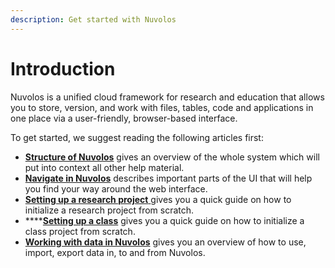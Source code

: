 ```yaml
---
description: Get started with Nuvolos
---
```


# Introduction



Nuvolos is a unified cloud framework for research and education that allows you to store, version, and work with files, tables, code and applications in one place via a user-friendly, browser-based interface.

To get started, we suggest reading the following articles first:

* [**Structure of Nuvolos**](our-features/data-organization/) gives an overview of the whole system which will put into context all other help material.
* [**Navigate in Nuvolos**](getting-started/navigation-in-nuvolos.md) describes important parts of the UI that will help you find your way around the web interface.
* [**Setting up a research project** ](research/research.md)gives you a quick guide on how to initialize a research project from scratch.
* \*\*\*\*[**Setting up a class**](education/education.md) gives you a quick guide on how to initialize a class project from scratch.
* [**Working with data in Nuvolos**]() gives you an overview of how to use, import, export data in, to and from Nuvolos.





